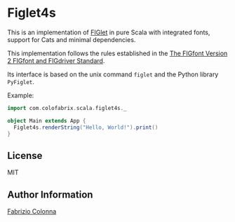 # Figlet4s

This is an implementation of [FIGlet](http://www.figlet.org/) in pure Scala with integrated fonts,
support for Cats and minimal dependencies.

This implementation follows the rules established in the [The FIGfont Version 2 FIGfont and
FIGdriver Standard](figfont.txt).

Its interface is based on the unix command `figlet` and the Python library `PyFiglet`.

Example:

```scala
import com.colofabrix.scala.figlet4s._

object Main extends App {
  Figlet4s.renderString("Hello, World!").print()
}
```

## License

MIT

## Author Information

[Fabrizio Colonna](mailto:colofabrix@tin.it)
